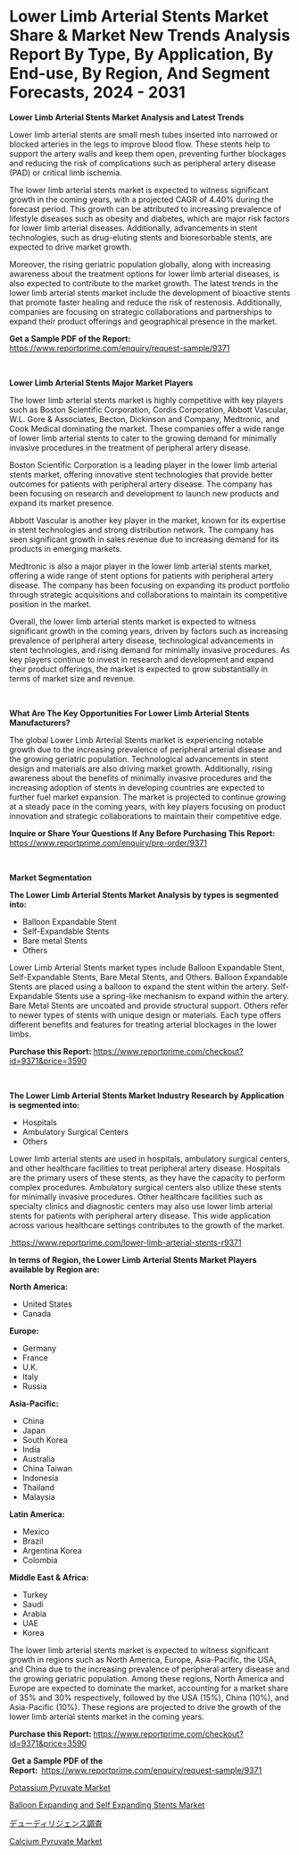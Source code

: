 <p><h1>Lower Limb Arterial Stents Market Share & Market New Trends Analysis Report By Type, By Application, By End-use, By Region, And Segment Forecasts, 2024 - 2031</h1></p><p><strong>Lower Limb Arterial Stents Market Analysis and Latest Trends</strong></p>
<p><p>Lower limb arterial stents are small mesh tubes inserted into narrowed or blocked arteries in the legs to improve blood flow. These stents help to support the artery walls and keep them open, preventing further blockages and reducing the risk of complications such as peripheral artery disease (PAD) or critical limb ischemia.</p><p>The lower limb arterial stents market is expected to witness significant growth in the coming years, with a projected CAGR of 4.40% during the forecast period. This growth can be attributed to increasing prevalence of lifestyle diseases such as obesity and diabetes, which are major risk factors for lower limb arterial diseases. Additionally, advancements in stent technologies, such as drug-eluting stents and bioresorbable stents, are expected to drive market growth.</p><p>Moreover, the rising geriatric population globally, along with increasing awareness about the treatment options for lower limb arterial diseases, is also expected to contribute to the market growth. The latest trends in the lower limb arterial stents market include the development of bioactive stents that promote faster healing and reduce the risk of restenosis. Additionally, companies are focusing on strategic collaborations and partnerships to expand their product offerings and geographical presence in the market.</p></p>
<p><strong>Get a Sample PDF of the Report:&nbsp;</strong> <a href="https://www.reportprime.com/enquiry/request-sample/9371">https://www.reportprime.com/enquiry/request-sample/9371</a></p>
<p>&nbsp;</p>
<p><strong>Lower Limb Arterial Stents Major Market Players</strong></p>
<p><p>The lower limb arterial stents market is highly competitive with key players such as Boston Scientific Corporation, Cordis Corporation, Abbott Vascular, W.L. Gore & Associates, Becton, Dickinson and Company, Medtronic, and Cook Medical dominating the market. These companies offer a wide range of lower limb arterial stents to cater to the growing demand for minimally invasive procedures in the treatment of peripheral artery disease.</p><p>Boston Scientific Corporation is a leading player in the lower limb arterial stents market, offering innovative stent technologies that provide better outcomes for patients with peripheral artery disease. The company has been focusing on research and development to launch new products and expand its market presence. </p><p>Abbott Vascular is another key player in the market, known for its expertise in stent technologies and strong distribution network. The company has seen significant growth in sales revenue due to increasing demand for its products in emerging markets.</p><p>Medtronic is also a major player in the lower limb arterial stents market, offering a wide range of stent options for patients with peripheral artery disease. The company has been focusing on expanding its product portfolio through strategic acquisitions and collaborations to maintain its competitive position in the market.</p><p>Overall, the lower limb arterial stents market is expected to witness significant growth in the coming years, driven by factors such as increasing prevalence of peripheral artery disease, technological advancements in stent technologies, and rising demand for minimally invasive procedures. As key players continue to invest in research and development and expand their product offerings, the market is expected to grow substantially in terms of market size and revenue.</p></p>
<p>&nbsp;</p>
<p><strong>What Are The Key Opportunities For Lower Limb Arterial Stents Manufacturers?</strong></p>
<p><p>The global Lower Limb Arterial Stents market is experiencing notable growth due to the increasing prevalence of peripheral arterial disease and the growing geriatric population. Technological advancements in stent design and materials are also driving market growth. Additionally, rising awareness about the benefits of minimally invasive procedures and the increasing adoption of stents in developing countries are expected to further fuel market expansion. The market is projected to continue growing at a steady pace in the coming years, with key players focusing on product innovation and strategic collaborations to maintain their competitive edge.</p></p>
<p><strong>Inquire or Share Your Questions If Any Before Purchasing This Report:</strong> <a href="https://www.reportprime.com/enquiry/pre-order/9371">https://www.reportprime.com/enquiry/pre-order/9371</a></p>
<p>&nbsp;</p>
<p><strong>Market Segmentation</strong></p>
<p><strong>The Lower Limb Arterial Stents Market Analysis by types is segmented into:</strong></p>
<p><ul><li>Balloon Expandable Stent</li><li>Self-Expandable Stents</li><li>Bare metal Stents</li><li>Others</li></ul></p>
<p><p>Lower Limb Arterial Stents market types include Balloon Expandable Stent, Self-Expandable Stents, Bare Metal Stents, and Others. Balloon Expandable Stents are placed using a balloon to expand the stent within the artery. Self-Expandable Stents use a spring-like mechanism to expand within the artery. Bare Metal Stents are uncoated and provide structural support. Others refer to newer types of stents with unique design or materials. Each type offers different benefits and features for treating arterial blockages in the lower limbs.</p></p>
<p><strong>Purchase this Report:&nbsp;</strong><a href="https://www.reportprime.com/checkout?id=9371&price=3590">https://www.reportprime.com/checkout?id=9371&price=3590</a></p>
<p>&nbsp;</p>
<p><strong>The Lower Limb Arterial Stents Market Industry Research by Application is segmented into:</strong></p>
<p><ul><li>Hospitals</li><li>Ambulatory Surgical Centers</li><li>Others</li></ul></p>
<p><p>Lower limb arterial stents are used in hospitals, ambulatory surgical centers, and other healthcare facilities to treat peripheral artery disease. Hospitals are the primary users of these stents, as they have the capacity to perform complex procedures. Ambulatory surgical centers also utilize these stents for minimally invasive procedures. Other healthcare facilities such as specialty clinics and diagnostic centers may also use lower limb arterial stents for patients with peripheral artery disease. This wide application across various healthcare settings contributes to the growth of the market.</p></p>
<p><a href="https://www.reportprime.com/lower-limb-arterial-stents-r9371">&nbsp;https://www.reportprime.com/lower-limb-arterial-stents-r9371</a></p>
<p><strong>In terms of Region, the Lower Limb Arterial Stents Market Players available by Region are:</strong></p>
<p>
    <p> <strong> North America: </strong>
        <ul>
            <li>United States</li>
            <li>Canada</li>
        </ul>
        </p> 
    <p> <strong> Europe: </strong>
        <ul>
            <li>Germany</li>
            <li>France</li>
            <li>U.K.</li>
            <li>Italy</li>
            <li>Russia</li>
        </ul>
        </p> 
    <p> <strong> Asia-Pacific: </strong>
        <ul>
            <li>China</li>
            <li>Japan</li>
            <li>South Korea</li>
            <li>India</li>
            <li>Australia</li>
            <li>China Taiwan</li>
            <li>Indonesia</li>
            <li>Thailand</li>
            <li>Malaysia</li>
        </ul>
        </p> 
    <p> <strong> Latin America: </strong>
        <ul>
            <li>Mexico</li>
            <li>Brazil</li>
            <li>Argentina Korea</li>
            <li>Colombia</li>
        </ul>
        </p> 
    <p> <strong> Middle East & Africa: </strong>
        <ul>
            <li>Turkey</li>
            <li>Saudi</li>
            <li>Arabia</li>
            <li>UAE</li>
            <li>Korea</li>
        </ul>
    </p>
    </p>
<p><p>The lower limb arterial stents market is expected to witness significant growth in regions such as North America, Europe, Asia-Pacific, the USA, and China due to the increasing prevalence of peripheral artery disease and the growing geriatric population. Among these regions, North America and Europe are expected to dominate the market, accounting for a market share of 35% and 30% respectively, followed by the USA (15%), China (10%), and Asia-Pacific (10%). These regions are projected to drive the growth of the lower limb arterial stents market in the coming years.</p></p>
<p><strong>Purchase this Report: </strong><a href="https://www.reportprime.com/checkout?id=9371&price=3590">https://www.reportprime.com/checkout?id=9371&price=3590</a></p>
<p>&nbsp;<strong>Get a Sample PDF of the Report:&nbsp;&nbsp;</strong><a href="https://www.reportprime.com/enquiry/request-sample/9371">https://www.reportprime.com/enquiry/request-sample/9371</a></p>
<p><strong></strong></p>
<p><p><a href="https://issuu.com/reportprime-2/docs/potassium-pyruvate-market-size-2030.pptx">Potassium Pyruvate Market</a></p><p><a href="https://github.com/dimitrishawkinswaynenp91rgz/Market-Research-Report-List-2/blob/main/balloon-expanding-and-self-expanding-stents-market.md">Balloon Expanding and Self Expanding Stents Market</a></p><p><a href="https://github.com/one-cool-chick/Market-Research-Report-List-1/blob/main/277550523534.md">デューディリジェンス調査</a></p><p><a href="https://issuu.com/reportprime-2/docs/calcium-pyruvate-market-size-2030.pptx">Calcium Pyruvate Market</a></p></p>
